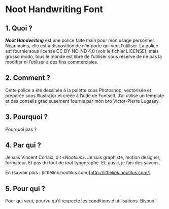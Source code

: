 # Noot Handwriting Font

## 1. Quoi ?

_**Noot Handwriting**_ est une police faite main pour mon usage personnel. Néanmoins, elle est à disposition de n’importe qui veut l’utiliser.
La police est fournie sous license CC BY-NC-ND 4.0 (voir le fichier LICENSE), mais grosso modo, tous le monde est libre de l’utiliser sous réserve de ne pas la modifier ni l’utiliser à des fins commerciales.

## 2. Comment ?

Cette police a été dessinée à la palette sous Photoshop, vectorisée et préparée sous Illustrator et créée à l’aide de Fontself.
J’ai utilisé un template et des conseils gracieusement fournis par mon bro Victor-Pierre Lugassy.

## 3. Pourquoi ?

Pourquoi pas ?

## 4. Par qui ?

Je suis Vincent Corlaix, dit «_Nootilus_». Je suis graphiste, motion designer, formateur. Et pas du tout _du tout_ typographe.
Et, aussi, je fais des savons.

En (sa)voir plus : (littlelink.nootilus.com)[http://littlelink.nootilus.com/]

## 5. Pour qui ?

Pour qui veut, pourvu qu’il respecte les conditions d’utilisations.
Bisous !
